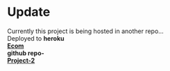 # Update

Currently this project is being hosted in another repo...
<br>
Deployed to <b>heroku<b/>
<br>
<b>[Ecom](https://glacial-taiga-02136.herokuapp.com/) <b/>
<br>
github repo-
<br>
[Project-2](https://github.com/Asuna-Yuki/Project-2)
